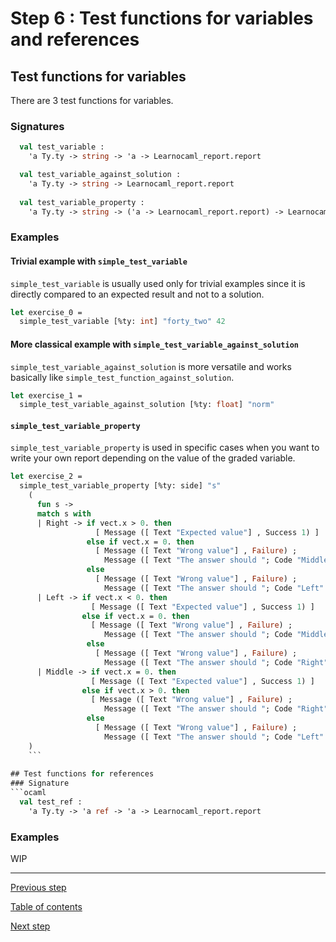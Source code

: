 # Step 6 : Test functions for variables and references

## Test functions for variables
There are 3 test functions for variables.

### Signatures 
```ocaml
  val test_variable :
    'a Ty.ty -> string -> 'a -> Learnocaml_report.report

  val test_variable_against_solution :
    'a Ty.ty -> string -> Learnocaml_report.report
	
  val test_variable_property :
    'a Ty.ty -> string -> ('a -> Learnocaml_report.report) -> Learnocaml_report.report
```

### Examples
#### Trivial example with `simple_test_variable`
`simple_test_variable` is usually used only for trivial examples since
it is directly compared to an expected result and not to a solution.

```ocaml
let exercise_0 =
  simple_test_variable [%ty: int] "forty_two" 42
```
  
#### More classical example with `simple_test_variable_against_solution`
`simple_test_variable_against_solution` is more versatile and works 
basically like `simple_test_function_against_solution`.
```ocaml
let exercise_1 =
  simple_test_variable_against_solution [%ty: float] "norm"
```

#### `simple_test_variable_property`
`simple_test_variable_property` is used in specific cases when you
want to write your own report depending on the value of the graded
variable.

```ocaml
let exercise_2 =
  simple_test_variable_property [%ty: side] "s"
    (
      fun s ->
      match s with
      | Right -> if vect.x > 0. then 
                   [ Message ([ Text "Expected value"] , Success 1) ]
                 else if vect.x = 0. then 
                   [ Message ([ Text "Wrong value"] , Failure) ;
                     Message ([ Text "The answer should "; Code "Middle" ; Text "."] , Informative) ]
                 else
                   [ Message ([ Text "Wrong value"] , Failure) ;
                     Message ([ Text "The answer should "; Code "Left" ; Text "."] , Informative) ]
      | Left -> if vect.x < 0. then 
                  [ Message ([ Text "Expected value"] , Success 1) ]
                else if vect.x = 0. then 
                  [ Message ([ Text "Wrong value"] , Failure) ;
                     Message ([ Text "The answer should "; Code "Middle" ; Text "."] , Informative) ]
                 else
                   [ Message ([ Text "Wrong value"] , Failure) ;
                     Message ([ Text "The answer should "; Code "Right" ; Text "."] , Informative) ]
      | Middle -> if vect.x = 0. then 
                  [ Message ([ Text "Expected value"] , Success 1) ]
                else if vect.x > 0. then 
                  [ Message ([ Text "Wrong value"] , Failure) ;
                     Message ([ Text "The answer should "; Code "Right" ; Text "."] , Informative) ]
                 else
                   [ Message ([ Text "Wrong value"] , Failure) ;
                     Message ([ Text "The answer should "; Code "Left" ; Text "."] , Informative) ]
    )
	```
	
## Test functions for references
### Signature 
```ocaml
  val test_ref :
    'a Ty.ty -> 'a ref -> 'a -> Learnocaml_report.report
```
### Examples
WIP

---
[Previous step](https://github.com/ocaml-sf/learn-ocaml/blob/master/docs/tutorials/step-5.md)

[Table of contents](https://github.com/ocaml-sf/learn-ocaml/blob/master/docs/howto-write-exercises.md)

[Next step](https://github.com/ocaml-sf/learn-ocaml/blob/master/docs/tutorials/step-7.md)
